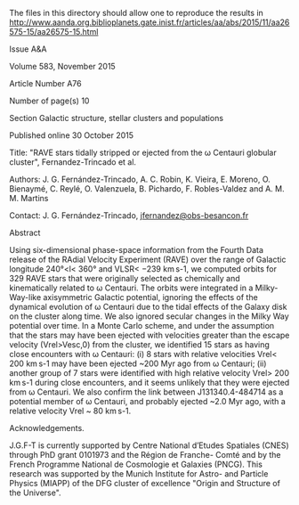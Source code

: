 The files in this directory should allow one to reproduce the results in http://www.aanda.org.biblioplanets.gate.inist.fr/articles/aa/abs/2015/11/aa26575-15/aa26575-15.html 

Issue A&A

Volume 583, November 2015 

Article Number 		    A76

Number of page(s) 	 	 10

Section 		Galactic structure, stellar clusters and populations

Published online 		30 October 2015

Title: "RAVE stars tidally stripped or ejected from the ω Centauri globular cluster", Fernandez-Trincado et al. 

Authors: J. G. Fernández-Trincado, A. C. Robin, K. Vieira, E. Moreno, O. Bienaymé, C. Reylé, O. Valenzuela, B. Pichardo, F. Robles-Valdez and A. M. M. Martins

Contact: J. G. Fernández-Trincado, jfernandez@obs-besancon.fr

Abstract

Using six-dimensional phase-space information from the Fourth Data release of the RAdial Velocity Experiment (RAVE) over the range of Galactic longitude 240°<l< 360° and VLSR< −239 km s-1, we computed orbits for 329 RAVE stars that were originally selected as chemically and kinematically related to ω Centauri. The orbits were integrated in a Milky-Way-like axisymmetric Galactic potential, ignoring the effects of the dynamical evolution of ω Centauri due to the tidal effects of the Galaxy disk on the cluster along time. We also ignored secular changes in the Milky Way potential over time. In a Monte Carlo scheme, and under the assumption that the stars may have been ejected with velocities greater than the escape velocity (Vrel>Vesc,0) from the cluster, we identified 15 stars as having close encounters with ω Centauri: (i) 8 stars with relative velocities Vrel< 200 km s-1 may have been ejected ~200 Myr ago from ω Centauri; (ii) another group of 7 stars were identified with high relative velocity Vrel> 200 km s-1 during close encounters, and it seems unlikely that they were ejected from ω Centauri. We also confirm the link between J131340.4-484714 as a potential member of ω Centauri, and probably ejected ~2.0 Myr ago, with a relative velocity Vrel ~ 80 km s-1. 

Acknowledgements. 

J.G.F-T is currently supported by Centre National d’Etudes Spatiales (CNES) through PhD grant 0101973 and the Région de Franche- Comté and by the French Programme National de Cosmologie et Galaxies (PNCG). This research was supported by the Munich Institute for Astro- and Particle Physics (MIAPP) of the DFG cluster of excellence "Origin and Structure of the Universe". 
